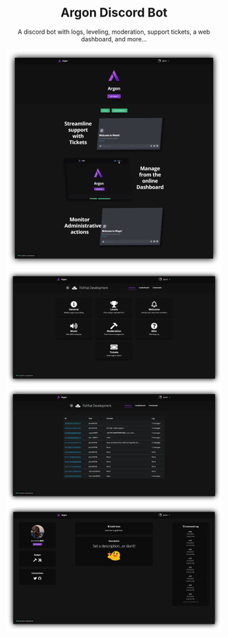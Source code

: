 <span align="center">
  <h1>Argon Discord Bot</h1>
  <p>A discord bot with logs, leveling, moderation, support tickets, a web dashboard, and more...</p>
</span>

<img src="./screenshots/landing.png" alt="landing page">
<img src="./screenshots/dashboard.png" alt="dashboard">
<img src="./screenshots/tickets.png" alt="add account">
<img src="./screenshots/profile.png" alt="add account">